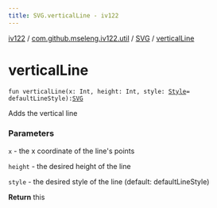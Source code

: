 ```yaml
---
title: SVG.verticalLine - iv122
---
```


[iv122](../../index.md) / [com.github.mseleng.iv122.util](../index.md) / [SVG](index.md) / [verticalLine](.)

# verticalLine

`fun verticalLine(x: Int, height: Int, style: `[`Style`](../-style/index.md)` = defaultLineStyle): `[`SVG`](index.md)

Adds the vertical line

### Parameters

`x` - the x coordinate of the line's points

`height` - the desired height of the line

`style` - the desired style of the line (default: defaultLineStyle)

**Return**
this


